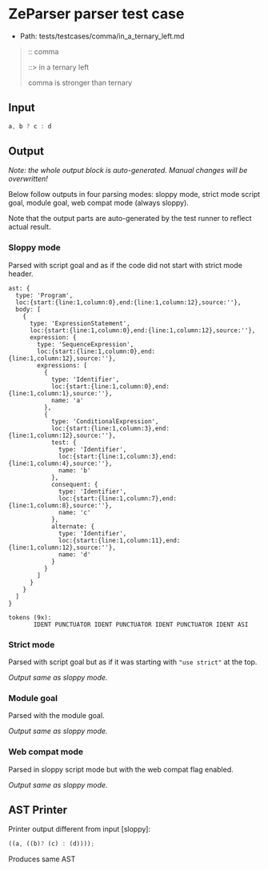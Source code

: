 # ZeParser parser test case

- Path: tests/testcases/comma/in_a_ternary_left.md

> :: comma
>
> ::> in a ternary left
>
> comma is stronger than ternary

## Input

`````js
a, b ? c : d
`````

## Output

_Note: the whole output block is auto-generated. Manual changes will be overwritten!_

Below follow outputs in four parsing modes: sloppy mode, strict mode script goal, module goal, web compat mode (always sloppy).

Note that the output parts are auto-generated by the test runner to reflect actual result.

### Sloppy mode

Parsed with script goal and as if the code did not start with strict mode header.

`````
ast: {
  type: 'Program',
  loc:{start:{line:1,column:0},end:{line:1,column:12},source:''},
  body: [
    {
      type: 'ExpressionStatement',
      loc:{start:{line:1,column:0},end:{line:1,column:12},source:''},
      expression: {
        type: 'SequenceExpression',
        loc:{start:{line:1,column:0},end:{line:1,column:12},source:''},
        expressions: [
          {
            type: 'Identifier',
            loc:{start:{line:1,column:0},end:{line:1,column:1},source:''},
            name: 'a'
          },
          {
            type: 'ConditionalExpression',
            loc:{start:{line:1,column:3},end:{line:1,column:12},source:''},
            test: {
              type: 'Identifier',
              loc:{start:{line:1,column:3},end:{line:1,column:4},source:''},
              name: 'b'
            },
            consequent: {
              type: 'Identifier',
              loc:{start:{line:1,column:7},end:{line:1,column:8},source:''},
              name: 'c'
            },
            alternate: {
              type: 'Identifier',
              loc:{start:{line:1,column:11},end:{line:1,column:12},source:''},
              name: 'd'
            }
          }
        ]
      }
    }
  ]
}

tokens (9x):
       IDENT PUNCTUATOR IDENT PUNCTUATOR IDENT PUNCTUATOR IDENT ASI
`````

### Strict mode

Parsed with script goal but as if it was starting with `"use strict"` at the top.

_Output same as sloppy mode._

### Module goal

Parsed with the module goal.

_Output same as sloppy mode._

### Web compat mode

Parsed in sloppy script mode but with the web compat flag enabled.

_Output same as sloppy mode._

## AST Printer

Printer output different from input [sloppy]:

````js
((a, ((b)? (c) : (d))));
````

Produces same AST

